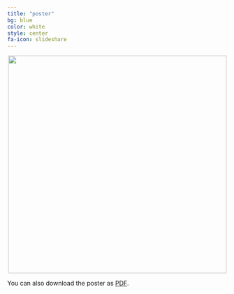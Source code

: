 ```yaml
---
title: "poster"
bg: blue
color: white
style: center
fa-icon: slideshare
---
```


<center>
<div style="display:table-cell; vertical-align:middle; text-align:center">
  <img src="https://github.com/imatge-upc/wav2pix/raw/gh-pages/assets/poster-wav2pix.jpg" width=500>
</div>
</center>



You can also download the poster as [PDF](https://github.com/imatge-upc/wav2pix/raw/gh-pages/assets/poster-wav2pix.pdf).
